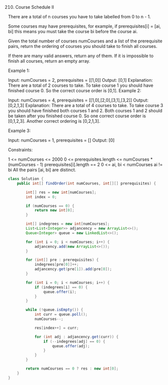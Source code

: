 210. Course Schedule II

There are a total of n courses you have to take labelled from 0 to n - 1.

Some courses may have prerequisites, for example, if prerequisites[i] = [ai, bi] this means you must take the course bi before the course ai.

Given the total number of courses numCourses and a list of the prerequisite pairs, return the ordering of courses you should take to finish all courses.

If there are many valid answers, return any of them. If it is impossible to finish all courses, return an empty array.

 

Example 1:

Input: numCourses = 2, prerequisites = [[1,0]]
Output: [0,1]
Explanation: There are a total of 2 courses to take. To take course 1 you should have finished course 0. So the correct course order is [0,1].
Example 2:

Input: numCourses = 4, prerequisites = [[1,0],[2,0],[3,1],[3,2]]
Output: [0,2,1,3]
Explanation: There are a total of 4 courses to take. To take course 3 you should have finished both courses 1 and 2. Both courses 1 and 2 should be taken after you finished course 0.
So one correct course order is [0,1,2,3]. Another correct ordering is [0,2,1,3].

Example 3:

Input: numCourses = 1, prerequisites = []
Output: [0]


Constraints:

1 <= numCourses <= 2000
0 <= prerequisites.length <= numCourses * (numCourses - 1)
prerequisites[i].length == 2
0 <= ai, bi < numCourses
ai != bi
All the pairs [ai, bi] are distinct.

```java
class Solution {
    public int[] findOrder(int numCourses, int[][] prerequisites) {

        int[] res = new int[numCourses];
        int index = 0;

        if (numCourses == 0) {
            return new int[0];
        }

        int[] indegrees = new int[numCourses];
        List<List<Integer>> adjancency = new ArrayList<>();
        Queue<Integer> queue = new LinkedList<>();

        for (int i = 0; i < numCourses; i++) {
            adjancency.add(new ArrayList<>());
        }

        for (int[] pre : prerequisites) {
            indegrees[pre[0]]++;
            adjancency.get(pre[1]).add(pre[0]);
        }

        for (int i = 0; i < numCourses; i++) {
            if (indegrees[i] == 0) {
                queue.offer(i);
            }
        }

        while (!queue.isEmpty()) {
            int curr = queue.poll();
            numCourses--;

            res[index++] = curr;

            for (int adj : adjancency.get(curr)) {
                if (--indegrees[adj] == 0) {
                    queue.offer(adj);
                }
            }
        }

        return numCourses == 0 ? res : new int[0];
    }
}
```

